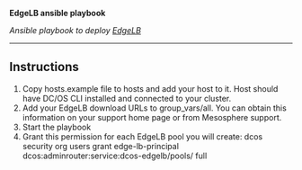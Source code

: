 **EdgeLB ansible playbook**


*Ansible playbook to deploy [EdgeLB](https://docs.mesosphere.com/services/edge-lb/)*

---

## Instructions


1. Copy hosts.example file to hosts and add your host to it. Host should have DC/OS CLI installed and connected to your cluster.
2. Add your EdgeLB download URLs to group_vars/all. You can obtain this information on your support home page or from Mesosphere support.
3. Start the playbook
4. Grant this permission for each EdgeLB pool you will create: dcos security org users grant edge-lb-principal dcos:adminrouter:service:dcos-edgelb/pools/<POOL-NAME> full
